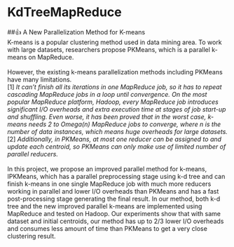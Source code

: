 # KdTreeMapReduce
##:+1: A	New	Parallelization	Method	for	K-means	 
   K-means is a popular clustering method used in data mining area. To work with large datasets, researchers propose PKMeans, which is a parallel k-means on MapReduce. </br>  
   However, the existing k-means parallelization methods including PKMeans have many limitations.</br>
     [1] *It can’t finish all its iterations in one MapReduce job, so it has to repeat cascading MapReduce jobs in a loop until convergence. On the most popular MapReduce platform, Hadoop, every MapReduce job introduces significant I/O overheads and extra execution time at stages of job start-up and shuffling. Even worse, it has been proved that in the worst case, k-means needs 2 to Omega(n) MapReduce jobs to converge, where n is the number of data instances, which means huge overheads for large datasets.*</br>
     [2] *Additionally, in PKMeans, at most one reducer can be assigned to and update each centroid, so PKMeans can only make use of limited number of parallel reducers.*</br>  
   In this project, we propose an improved parallel method for k-means, IPKMeans, which has a parallel preprocessing stage using k-d tree and can finish k-means in one single MapReduce job with much more reducers working in parallel and lower I/O overheads than PKMeans and has a fast post-processing stage generating the final result. In our method, both k-d tree and the new improved parallel k-means are implemented using MapReduce and tested on Hadoop. Our experiments show that with same dataset and initial centroids, our method has up to 2/3 lower I/O overheads and consumes less amount of time than PKMeans to get a very close clustering result.   
